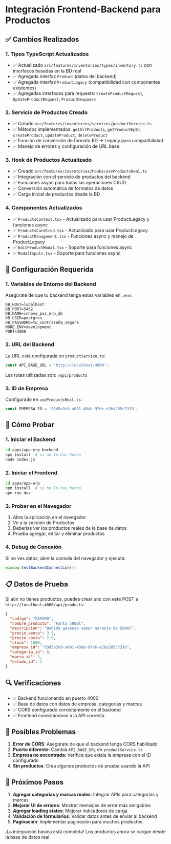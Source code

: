 # Integración Frontend-Backend para Productos

## ✅ Cambios Realizados

### 1. **Tipos TypeScript Actualizados**

- ✅ Actualizado `src/features/inventories/types/inventory.ts` con interfaces
  basadas en la BD real
- ✅ Agregada interfaz `Product` (datos del backend)
- ✅ Agregada interfaz `ProductLegacy` (compatibilidad con componentes
  existentes)
- ✅ Agregadas interfaces para requests: `CreateProductRequest`,
  `UpdateProductRequest`, `ProductResponse`

### 2. **Servicio de Productos Creado**

- ✅ Creado `src/features/inventories/services/productService.ts`
- ✅ Métodos implementados: `getAllProducts`, `getProductById`, `createProduct`,
  `updateProduct`, `deleteProduct`
- ✅ Función de conversión de formato BD → Legacy para compatibilidad
- ✅ Manejo de errores y configuración de URL base

### 3. **Hook de Productos Actualizado**

- ✅ Creado `src/features/inventories/hooks/useProductsReal.ts`
- ✅ Integración con el servicio de productos del backend
- ✅ Funciones async para todas las operaciones CRUD
- ✅ Conversión automática de formatos de datos
- ✅ Carga inicial de productos desde la BD

### 4. **Componentes Actualizados**

- ✅ `ProductsContext.tsx` - Actualizado para usar ProductLegacy y funciones
  async
- ✅ `ProductsCardCrud.tsx` - Actualizado para usar ProductLegacy
- ✅ `ProductManagement.tsx` - Funciones async y manejo de ProductLegacy
- ✅ `EditProductModal.tsx` - Soporte para funciones async
- ✅ `ModalImputs.tsx` - Soporte para funciones async

## 🔧 Configuración Requerida

### 1. **Variables de Entorno del Backend**

Asegúrate de que tu backend tenga estas variables en `.env`:

```env
DB_HOST=localhost
DB_PORT=5432
DB_NAME=innova_paz_erp_db
DB_USER=postgres
DB_PASSWORD=tu_contraseña_segura
NODE_ENV=development
PORT=3000
```

### 2. **URL del Backend**

La URL está configurada en `productService.ts`:

```typescript
const API_BASE_URL = 'http://localhost:4000';
```

Las rutas utilizadas son: `/api/products`

### 3. **ID de Empresa**

Configurado en `useProductsReal.ts`:

```typescript
const EMPRESA_ID = '93d5a3c0-a091-40ab-97de-e26a285c7318';
```

## 🚀 Cómo Probar

### 1. **Iniciar el Backend**

```bash
cd apps/app-erp-backend
npm install  # si no lo has hecho
node index.js
```

### 2. **Iniciar el Frontend**

```bash
cd apps/app-erp
npm install  # si no lo has hecho
npm run dev
```

### 3. **Probar en el Navegador**

1. Abre la aplicación en el navegador
2. Ve a la sección de Productos
3. Deberías ver los productos reales de la base de datos
4. Prueba agregar, editar y eliminar productos

### 4. **Debug de Conexión**

Si no ves datos, abre la consola del navegador y ejecuta:

```javascript
window.testBackendConnection();
```

## 📋 Datos de Prueba

Si aún no tienes productos, puedes crear uno con este POST a
`http://localhost:4000/api/products`:

```json
{
  "codigo": "FAR500",
  "nombre_producto": "Fanta 500ml",
  "descripcion": "Bebida gaseosa sabor naranja de 500ml",
  "precio_venta": 3.5,
  "precio_costo": 2.0,
  "stock": 1000,
  "empresa_id": "93d5a3c0-a091-40ab-97de-e26a285c7318",
  "categoria_id": 8,
  "marca_id": 3,
  "estado_id": 1
}
```

## 🔍 Verificaciones

- ✅ Backend funcionando en puerto 4000
- ✅ Base de datos con datos de empresa, categorías y marcas
- ✅ CORS configurado correctamente en el backend
- ✅ Frontend conectándose a la API correcta

## 🐛 Posibles Problemas

1. **Error de CORS**: Asegúrate de que el backend tenga CORS habilitado
2. **Puerto diferente**: Cambia `API_BASE_URL` en `productService.ts`
3. **Empresa no encontrada**: Verifica que existe la empresa con el ID
   configurado
4. **Sin productos**: Crea algunos productos de prueba usando la API

## 📝 Próximos Pasos

1. **Agregar categorías y marcas reales**: Integrar APIs para categorías y
   marcas
2. **Mejorar UI de errores**: Mostrar mensajes de error más amigables
3. **Agregar loading states**: Mejorar indicadores de carga
4. **Validación de formularios**: Validar datos antes de enviar al backend
5. **Paginación**: Implementar paginación para muchos productos

¡La integración básica está completa! Los productos ahora se cargan desde la
base de datos real.

